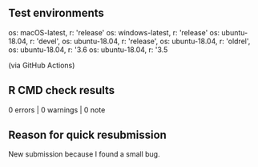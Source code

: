 ## Test environments
os: macOS-latest,   r: 'release'
os: windows-latest, r: 'release'
os: ubuntu-18.04,   r: 'devel', 
os: ubuntu-18.04,   r: 'release', 
os: ubuntu-18.04,   r: 'oldrel',  
os: ubuntu-18.04,   r: '3.6
os: ubuntu-18.04,   r: '3.5

(via GitHub Actions)

## R CMD check results

0 errors | 0 warnings | 0 note


## Reason for quick resubmission
New submission because I found a small bug.
